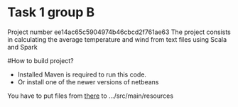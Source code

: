 # Task 1 group B

Project number ee14ac65c5904974b46cbcd2f761ae63
The project consists in calculating the average temperature and wind from text files using Scala and Spark

#How to build project?
* Installed Maven is required to run this code.
* Or install one of the newer versions of netbeans

You have to put files from [there](https://www.ncdc.noaa.gov/orders/qclcd/199806.tar.gz) to .../src/main/resources
